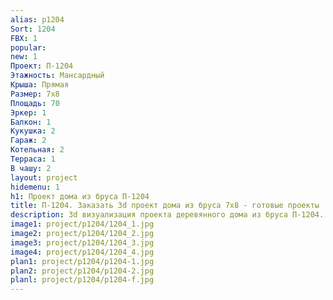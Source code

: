 ```yaml
---
alias: p1204
Sort: 1204
FBX: 1
popular: 
new: 1
Проект: П-1204
Этажность: Мансардный
Крыша: Прямая
Размер: 7х8
Площадь: 70
Эркер: 1
Балкон: 1
Кукушка: 2
Гараж: 2
Котельная: 2
Терраса: 1
В чашу: 2
layout: project
hidemenu: 1
h1: Проект дома из бруса П-1204
title: П-1204. Заказать 3d проект дома из бруса 7х8 - готовые проекты
description: 3d визуализация проекта деревянного дома из бруса П-1204. Площадь 70 м2, размер 7х8. Вы можете внести любые изменения в проект.
image1: project/p1204/1204_1.jpg
image2: project/p1204/1204_2.jpg
image3: project/p1204/1204_3.jpg
image4: project/p1204/1204_4.jpg
plan1: project/p1204/p1204-1.jpg
plan2: project/p1204/p1204-2.jpg
planl: project/p1204/p1204-f.jpg
---
```

